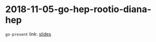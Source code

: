 # 2018-11-05-go-hep-rootio-diana-hep

`go-present` link: [slides](https://talks.godoc.org/github.com/sbinet/talks/2018/2018-11-05-go-hep-rootio-diana-hep/talk.slide)
